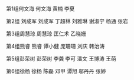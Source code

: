 第1组何文海
何文海
黄楠
李夏

第2组 刘成军
刘成军
丁超林
刘雅琳
谢淑宁
杨通
张岩

第3组周慧琼
周慧琼
匡仁术
乙晓姗

第4组熊睿
熊睿
谭小健
庞珊珊
刘庆
韩治涛

第5组彭荣树
彭荣树
李龚
李可
潘文
王博涛
王萌

第6组徐杨
徐杨
陈磊
邓甲
谭旭
邬丹丹
张婷